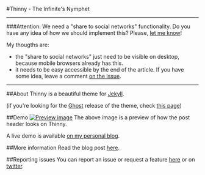 #Thinny - The Infinite's Nymphet

----

###Attention: We need a "share to social networks" functionality.
Do you have any idea of how we should implement this?
Please, [let me know](http://github.com/camporez/camporez.github.io/issues/11)!

My thougths are:
- the "share to social networks" just need to be visible on desktop, because mobile browsers already has this.
- it needs to be easy accessible by the end of the article.
If you have some idea, leave a comment [on the issue](http://github.com/camporez/camporez.github.io/issues/11).

----

##About
Thinny is a beautiful theme for [Jekyll](http://jekyllrb.com/).

(if you're looking for the [Ghost](http://ghost.org) release of the theme, check [this page](https://github.com/camporez/Thinny/releases/tag/v0.3-alexandra))

##Demo
[![Preview image](https://f.cloud.github.com/assets/5755892/2002329/bdb5a052-85ed-11e3-8e00-a892910b6917.png)](http://camporez.com/)
The above image is a preview of how the post header looks on Thinny.

A live demo is available [on my personal blog](http://camporez.com/).

##More information
Read the blog post [here](http://camporez.com/blog/thinny-2/).

##Reporting issues
You can report an issue or request a feature [here](http://github.com/camporez/camporez.github.io/issues) or on [twitter](http://twitter.com/iancamporez).
